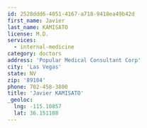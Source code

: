 ```yaml
---
id: 2528ddd6-4051-4167-a718-9418ea49b42d
first_name: Javier
last_name: KAMISATO
license: M.D.
services:
  - internal-medicine
category: doctors
address: 'Popular Medical Consultant Corp'
city: 'Las Vegas'
state: NV
zip: '89104'
phone: 702-458-3800
title: 'Javier KAMISATO'
_geoloc:
  lng: -115.10857
  lat: 36.151108
---
```

